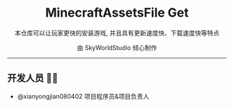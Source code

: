 <div align="center">
    <!--<img src="https://gitee.com/xian66/minecraft-optimal-starter_2/raw/master/picture/ico.png" alt="MOS3 Logo">-->
    <h1>MinecraftAssetsFile Get</h1>
    <p>本仓库可以让玩家更快的安装游戏, 并且具有更新速度快、下载速度快等特点</p>
    <p>由 SkyWorldStudio 倾心制作</p>
    <!--<a href="https://github.com/xianyongjian080402/Minecraft-Optimal-Starter_3/releases/" target="_blank"><img src="https://img.shields.io/github/v/release/xianyongjian080402/Minecraft-Optimal-Starter_3?include_prereleases" alt="newest release"></a>
    <a><img src="https://img.shields.io/github/issues/xianyongjian080402/Minecraft-Optimal-Starter_2" alt="isssues"></a>
    <a><img src="https://img.shields.io/github/stars/xianyongjian080402/Minecraft-Optimal-Starter_3?color=yellow" alt="stars"></a>
    <a><img src="https://img.shields.io/github/license/xianyongjian080402/Minecraft-Optimal-Starter_3" alt="license"></a>-->
</div>

---

## 开发人员 👨‍💻
- @xianyongjian080402 项目程序员&项目负责人
